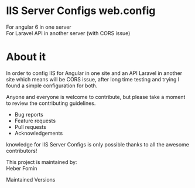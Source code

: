 <h1><a id="IIS_Server_Configs_0"></a>IIS Server Configs web.config</h1>
<p>For angular 6 in one server<br>
For Laravel API in another server (with CORS issue)</p>
<h1><a id="About_it_4"></a>About it</h1>
<p>In order to config IIS for Angular in one site and an API Laravel in another site which means will be CORS issue, after long time testing and trying I found a simple configuration for both.</p>
<p>Anyone and everyone is welcome to contribute, but please take a moment to review the contributing guidelines.</p>
<ul>
<li>Bug reports</li>
<li>Feature requests</li>
<li>Pull requests</li>
<li>Acknowledgements</li>
</ul>
<p>knowledge for IIS Server Configs is only possible thanks to all the awesome contributors!</p>
<p>This project is maintained by:<br>
Heber Fomin</p>
<p>Maintained Versions</p>

